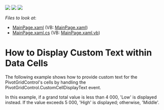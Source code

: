 <!-- default badges list -->
![](https://img.shields.io/endpoint?url=https://codecentral.devexpress.com/api/v1/VersionRange/128578085/11.2.5%2B)
[![](https://img.shields.io/badge/Open_in_DevExpress_Support_Center-FF7200?style=flat-square&logo=DevExpress&logoColor=white)](https://supportcenter.devexpress.com/ticket/details/E3674)
[![](https://img.shields.io/badge/📖_How_to_use_DevExpress_Examples-e9f6fc?style=flat-square)](https://docs.devexpress.com/GeneralInformation/403183)
<!-- default badges end -->
<!-- default file list -->
*Files to look at*:

* [MainPage.xaml](./CS/DXPivotGrid_CustomFormatting/MainPage.xaml) (VB: [MainPage.xaml](./VB/DXPivotGrid_CustomFormatting/MainPage.xaml))
* [MainPage.xaml.cs](./CS/DXPivotGrid_CustomFormatting/MainPage.xaml.cs) (VB: [MainPage.xaml.vb](./VB/DXPivotGrid_CustomFormatting/MainPage.xaml.vb))
<!-- default file list end -->
# How to Display Custom Text within Data Cells


<p>The following example shows how to provide custom text for the PivotGridControl's cells by handling the PivotGridControl.CustomCellDisplayText event.</p><p>In this example, if a grand total value is less than 4 000, 'Low' is displayed instead. If the value exceeds 5 000, 'High' is displayed; otherwise, 'Middle'.</p><br />


<br/>


